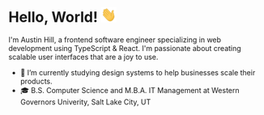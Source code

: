 # Hello, World! <img src="https://raw.githubusercontent.com/akinghill/akinghill/main/wave.gif" width="30px" height="30px" />

I'm Austin Hill, a frontend software engineer specializing in web development using TypeScript & React. I'm passionate about creating scalable user interfaces that are a joy to use.

- 🌱 I’m currently studying design systems to help businesses scale their products.
- 🎓 B.S. Computer Science and M.B.A. IT Management at Western Governors Univerity, Salt Lake City, UT